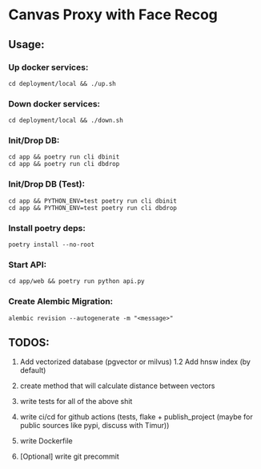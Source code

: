 # Canvas Proxy with Face Recog

## Usage:

### Up docker services:
```
cd deployment/local && ./up.sh
```

### Down docker services:
```
cd deployment/local && ./down.sh
```

### Init/Drop DB:
```
cd app && poetry run cli dbinit
cd app && poetry run cli dbdrop
```

### Init/Drop DB (Test):
```
cd app && PYTHON_ENV=test poetry run cli dbinit
cd app && PYTHON_ENV=test poetry run cli dbdrop
```

### Install poetry deps:
```
poetry install --no-root
```

### Start API:
```
cd app/web && poetry run python api.py
```

### Create Alembic Migration:
```
alembic revision --autogenerate -m "<message>"
```

## TODOS:

1. Add vectorized database (pgvector or milvus)
1.2 Add hnsw index (by default)

2. create method that will calculate distance between vectors

6. write tests for all of the above shit
7. write ci/cd for github actions (tests, flake + publish_project (maybe for public sources like pypi, discuss with Timur))
8. write Dockerfile
9. [Optional] write git precommit
